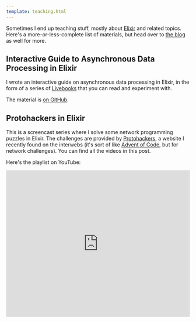 ```yaml
---
template: teaching.html
---
```


Sometimes I end up teaching stuff, mostly about [Elixir] and related topics.
Here's a more-or-less-complete list of materials, but head over to [the
blog](/blog) as well for more.

## Interactive Guide to Asynchronous Data Processing in Elixir

I wrote an interactive guide on asynchronous data processing in Elixir, in the
form of a series of [Livebooks][livebook] that you can read and experiment with.

The material is [on GitHub][guide-async-processing-repo].

## Protohackers in Elixir

This is a screencast series where I solve some network programming puzzles in
Elixir. The challenges are provided by [Protohackers], a website I recently
found on the interwebs (it's sort of like [Advent of Code][advent-of-code-post],
but for network challenges). You can find all the videos in this post.

Here's the playlist on YouTube:

<iframe width="100%" height="400px" src="https://www.youtube.com/embed/videoseries?list=PLd7I3U4fDsULTLqbRAkWzA002-IzMe8fl" title="YouTube video player" frameborder="0" allow="accelerometer; autoplay; clipboard-write; encrypted-media; gyroscope; picture-in-picture; web-share" allowfullscreen></iframe>

[Elixir]: https://elixir-lang.org
[livebook]: https://livebook.dev
[guide-async-processing-repo]: https://github.com/whatyouhide/guide_async_processing_in_elixir
[advent-of-code-post]: /posts/advent-of-code-2022/
[Protohackers]: https://protohackers.com
